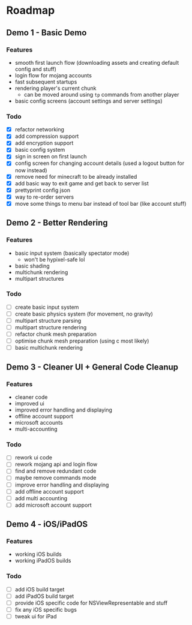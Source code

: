 # Roadmap

## Demo 1 - Basic Demo

### Features

- smooth first launch flow (downloading assets and creating default config and stuff)
- login flow for mojang accounts
- fast subsequent startups
- rendering player's current chunk
  - can be moved around using ```tp``` commands from another player
- basic config screens (account settings and server settings)

### Todo

- [x] refactor networking
- [x] add compression support
- [x] add encryption support
- [x] basic config system
- [x] sign in screen on first launch
- [x] config screen for changing account details (used a logout button for now instead)
- [x] remove need for minecraft to be already installed
- [x] add basic way to exit game and get back to server list
- [x] prettyprint config json
- [x] way to re-order servers
- [x] move some things to menu bar instead of tool bar (like account stuff)

## Demo 2 - Better Rendering

### Features

- basic input system (basically spectator mode)
  - won't be hypixel-safe lol
- basic shading
- multichunk rendering
- multipart structures

### Todo

- [ ] create basic input system
- [ ] create basic physics system (for movement, no gravity)
- [ ] multipart structure parsing
- [ ] multipart structure rendering
- [ ] refactor chunk mesh preparation
- [ ] optimise chunk mesh preparation (using c most likely)
- [ ] basic multichunk rendering

## Demo 3 - Cleaner UI + General Code Cleanup

### Features

- cleaner code
- improved ui
- improved error handling and displaying
- offline account support
- microsoft accounts
- multi-accounting

### Todo

- [ ] rework ui code
- [ ] rework mojang api and login flow
- [ ] find and remove redundant code
- [ ] maybe remove commands mode
- [ ] improve error handling and displaying
- [ ] add offline account support
- [ ] add multi accounting
- [ ] add microsoft account support

## Demo 4 - iOS/iPadOS

### Features

- working iOS builds
- working iPadOS builds

### Todo

- [ ] add iOS build target
- [ ] add iPadOS build target
- [ ] provide iOS specific code for NSViewRepresentable and stuff
- [ ] fix any iOS specific bugs
- [ ] tweak ui for iPad